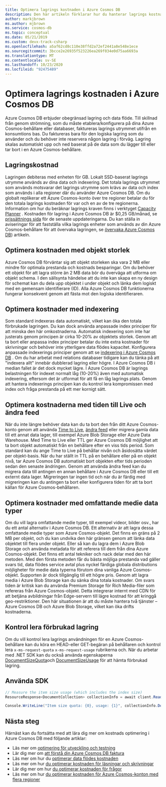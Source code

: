 ```yaml
---
title: Optimera lagrings kostnaden i Azure Cosmos DB
description: Den här artikeln förklarar hur du hanterar lagrings kostnader för data som lagras i Azure Cosmos DB
author: markjbrown
ms.author: mjbrown
ms.service: cosmos-db
ms.topic: conceptual
ms.date: 05/21/2019
ms.custom: devx-track-csharp
ms.openlocfilehash: a5af62cd8c110e38ffd2a72ef2441a8e548e1ece
ms.sourcegitcommit: 3bcce2e26935f523226ea269f034e0d75aa6693a
ms.translationtype: MT
ms.contentlocale: sv-SE
ms.lasthandoff: 10/23/2020
ms.locfileid: "92475489"
---
```

# <a name="optimize-storage-cost-in-azure-cosmos-db"></a>Optimera lagrings kostnaden i Azure Cosmos DB

Azure Cosmos DB erbjuder obegränsad lagring och data flöde. Till skillnad från genom strömning, som du måste etablera/konfigurera på dina Azure Cosmos-behållare eller databaser, faktureras lagrings utrymmet utifrån en konsumtions bas. Du faktureras bara för den logiska lagring som du använder och du behöver inte reservera någon lagring i förväg. Lagring skalas automatiskt upp och ned baserat på de data som du lägger till eller tar bort i en Azure Cosmos-behållare.

## <a name="storage-cost"></a>Lagringskostnad

Lagringen debiteras med enheten för GB. Lokalt SSD-baserat lagrings utrymme används av dina data och indexering. Det totala lagrings utrymmet som används motsvarar det lagrings utrymme som krävs av data och index som används i alla regioner där du använder Azure Cosmos DB. Om du globalt replikerar ett Azure Cosmos-konto över tre regioner betalar du för den totala lagrings kostnaden för var och en av de tre regionerna. Information om hur du beräknar lagrings kraven finns i verktyget [Capacity Planner](https://www.documentdb.com/capacityplanner) . Kostnaden för lagring i Azure Cosmos DB är $0,25 GB/månad, se [prissättnings sida](https://azure.microsoft.com/pricing/details/cosmos-db/) för de senaste uppdateringarna. Du kan ställa in aviseringar för att fastställa vilka lagrings enheter som används av din Azure Cosmos-behållare för att övervaka lagringen, se [övervaka Azure Cosmos DB](./monitor-cosmos-db.md)) artikeln.

## <a name="optimize-cost-with-item-size"></a>Optimera kostnaden med objekt storlek

Azure Cosmos DB förväntar sig att objekt storleken ska vara 2 MB eller mindre för optimala prestanda och kostnads besparingar. Om du behöver ett objekt för att lagra större än 2 MB data bör du överväga att utforma om objekt schema. I den sällsynta händelse att du inte kan skapa en ny design för schemat kan du dela upp objektet i under objekt och länka dem logiskt med en gemensam identifierare (ID). Alla Azure Cosmos DB funktionerna fungerar konsekvent genom att fästa mot den logiska identifieraren.

## <a name="optimize-cost-with-indexing"></a>Optimera kostnader med indexering

Som standard indexeras data automatiskt, vilket kan öka den totala förbrukade lagringen. Du kan dock använda anpassade index principer för att minska den här omkostnaderna. Automatisk indexering som inte har justerats genom principen är cirka 10-20% av objektets storlek. Genom att ta bort eller anpassa index principer betalar du inte extra kostnader för skrivningar och behöver inte ytterligare data flödes kapacitet. Konfigurera anpassade indexerings principer genom att se [indexering i Azure Cosmos DB](index-policy.md) . Om du har arbetat med relations databaser tidigare kan du tänka på att "indexera allt" innebär dubblerad lagring eller högre. I Azure Cosmos DB i median fallet är det dock mycket lägre. I Azure Cosmos DB är lagrings belastningen för indexet normalt låg (10-20%) även med automatisk indexering, eftersom det är utformat för att få en låg lagrings plats. Genom att hantera indexerings principen kan du kontrol lera kompromissen med index och fråga prestanda på ett mer kornigt sätt.

## <a name="optimize-cost-with-time-to-live-and-change-feed"></a>Optimera kostnaderna med tiden till Live och ändra feed

När du inte längre behöver data kan du ta bort den från ditt Azure Cosmos-konto genom att använda [Time to Live](time-to-live.md), [ändra feed](change-feed.md) eller migrera gamla data till ett annat data lager, till exempel Azure Blob Storage eller Azure Data Warehouse. Med Time to Live eller TTL ger Azure Cosmos DB möjlighet att ta bort objekt automatiskt från en behållare efter en viss tids period. Som standard kan du ange Time to Live på behållar nivån och åsidosätta värdet per objekt-basis. När du har ställt in TTL på en behållare eller på en objekt nivå, tar Azure Cosmos DB automatiskt bort objekten efter tids perioden sedan den senaste ändringen. Genom att använda ändra feed kan du migrera data till antingen en annan behållare i Azure Cosmos DB eller till ett externt data lager. Migreringen tar ingen tid och när du är färdig med migreringen kan du antingen ta bort eller konfigurera tiden för att ta bort källan för Azure Cosmos-behållaren.

## <a name="optimize-cost-with-rich-media-data-types"></a>Optimera kostnader med omfattande medie data typer 

Om du vill lagra omfattande medie typer, till exempel videor, bilder osv., har du ett antal alternativ i Azure Cosmos DB. Ett alternativ är att lagra dessa omfattande medie typer som Azure Cosmos-objekt. Det finns en gräns på 2 MB per objekt, och du kan undvika den här gränsen genom att länka data objektet till flera under objekt. Eller så kan du lagra dem i Azure Blob Storage och använda metadata för att referera till dem från dina Azure Cosmos-objekt. Det finns ett antal tekniker och nack delar med den här metoden. Med den första metoden får du bästa möjliga prestanda vad gäller svars tid, data flödes service avtal plus nyckel färdiga globala distributions möjligheter för medie data typerna förutom dina vanliga Azure Cosmos-objekt. Supporten är dock tillgänglig till ett högre pris. Genom att lagra media i Azure Blob Storage kan du sänka dina totala kostnader. Om svars tiden är kritisk kan du använda Premium Storage för Rich Media-filer som refereras från Azure Cosmos-objekt. Detta integrerar internt med CDN för att betjäna avbildningar från Edge-servern till lägre kostnad för att kringgå geo-restriktioner. Den här situationen är att du måste hantera två tjänster – Azure Cosmos DB och Azure Blob Storage, vilket kan öka drifts kostnaderna. 

## <a name="check-storage-consumed"></a>Kontrol lera förbrukad lagring

Om du vill kontrol lera lagrings användningen för en Azure Cosmos-behållare kan du köra en HEAD-eller GET-begäran på behållaren och kontrol lera `x-ms-request-quota` `x-ms-request-usage` rubrikerna och. När du arbetar med .NET SDK kan du också använda egenskaperna [DocumentSizeQuota](/previous-versions/azure/dn850325(v%3Dazure.100))och [DocumentSizeUsage](/previous-versions/azure/dn850324(v=azure.100)) för att hämta förbrukad lagring.

## <a name="using-sdk"></a>Använda SDK

```csharp
// Measure the item size usage (which includes the index size)
ResourceResponse<DocumentCollection> collectionInfo = await client.ReadDocumentCollectionAsync(UriFactory.CreateDocumentCollectionUri("db", "coll"));   

Console.WriteLine("Item size quota: {0}, usage: {1}", collectionInfo.DocumentQuota, collectionInfo.DocumentUsage);
```

## <a name="next-steps"></a>Nästa steg

Härnäst kan du fortsätta med att lära dig mer om kostnads optimering i Azure Cosmos DB med följande artiklar:

* Läs mer om [optimering för utveckling och testning](optimize-dev-test.md)
* Lär dig mer om [att förstå din Azure Cosmos DB faktura](understand-your-bill.md)
* Läs mer om hur du [optimerar data flödes kostnaden](optimize-cost-throughput.md)
* Läs mer om hur [du optimerar kostnaden för läsningar och skrivningar](optimize-cost-reads-writes.md)
* Lär dig mer om hur [du optimerar kostnaden för frågor](./optimize-cost-reads-writes.md)
* Läs mer om hur [du optimerar kostnaden för Azure Cosmos-konton med flera regioner](optimize-cost-regions.md)
